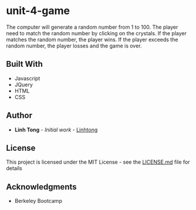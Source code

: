 # unit-4-game

The computer will generate a random number from 1 to 100. The player need to match the random number by clicking on the crystals. If the player matches the random number, the player wins. If the player exceeds the random number, the player losses and the game is over.

## Built With

* Javascript
* JQuery
* HTML
* CSS

## Author

* **Linh Tong** - *Initial work* - [Linhtong](https://github.com/linhthitong)

## License

This project is licensed under the MIT License - see the [LICENSE.md](LICENSE.md) file for details

## Acknowledgments

* Berkeley Bootcamp
